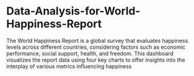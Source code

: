 # Data-Analysis-for-World-Happiness-Report
The World Happiness Report is a global survey that evaluates happiness levels across different countries, considering factors such as economic performance, social support, health, and freedom. This dashboard visualizes the report data using four key charts to offer insights into the interplay of various metrics influencing happiness
